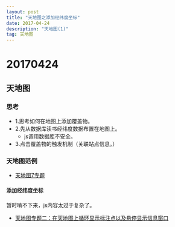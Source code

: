 ```yaml
---
layout: post
title: "天地图之添加经纬度坐标"
date: 2017-04-24 
description: "天地图(1)"
tag: 天地图 
---   
```


# 20170424

## 天地图

### 思考

- 1.思考如何在地图上添加覆盖物。
- 2.先从数据库读书经纬度数据布置在地图上。
    + js调用数据库不安全。
- 3.点击覆盖物的触发机制（关联站点信息。）

### 天地图范例

- [天地图7专题](http://blog.csdn.net/liusaint1992/article/category/5854891)

#### 添加经纬度坐标

暂时啃不下来，js内容太过于复杂了。

- [天地图专题二：在天地图上循环显示标注点以及悬停显示信息窗口](http://blog.csdn.net/liusaint1992/article/details/48894855)